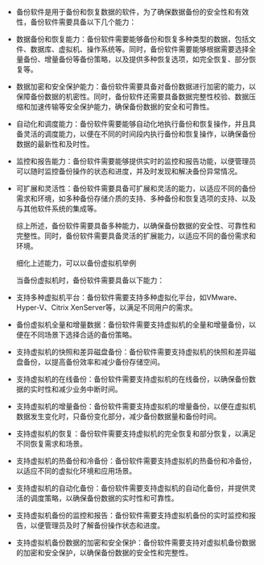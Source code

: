 - 备份软件是用于备份和恢复数据的软件，为了确保数据备份的安全性和有效性，备份软件需要具备以下几个能力：
- 数据备份和恢复能力：备份软件需要能够备份和恢复多种类型的数据，包括文件、数据库、虚拟机、操作系统等。同时，备份软件需要能够根据需要选择全量备份、增量备份等备份策略，以及提供多种恢复选项，如完全恢复、部分恢复等。
- 数据加密和安全保护能力：备份软件需要具备对备份数据进行加密的能力，以保障备份数据的机密性。同时，备份软件还需要具备数据完整性校验、数据压缩和加速传输等安全保护能力，确保备份数据的安全和可靠性。
- 自动化和调度能力：备份软件需要能够自动化地执行备份和恢复操作，并且具备灵活的调度能力，以便在不同的时间段内执行备份和恢复操作，以确保备份数据的最新性和及时性。
- 监控和报告能力：备份软件需要能够提供实时的监控和报告功能，以便管理员可以随时监控备份操作的状态和进度，并及时发现和解决备份异常情况。
- 可扩展和灵活性：备份软件需要具备可扩展和灵活的能力，以适应不同的备份需求和环境，如多种备份存储介质的支持、多种备份和恢复选项的支持、以及与其他软件系统的集成等。
  
  综上所述，备份软件需要具备多种能力，以确保备份数据的安全性、可靠性和完整性。同时，备份软件需要具备灵活的扩展能力，以适应不同的备份需求和环境。
  
  细化上述能力，可以以备份虚拟机举例
  
  当备份虚拟机时，备份软件需要具备以下能力：
- 支持多种虚拟机平台：备份软件需要支持多种虚拟化平台，如VMware、Hyper-V、Citrix XenServer等，以满足不同用户的需求。
- 备份虚拟机全量和增量数据：备份软件需要支持虚拟机的全量和增量备份，以便在不同场景下选择合适的备份策略。
- 支持虚拟机的快照和差异磁盘备份：备份软件需要支持虚拟机的快照和差异磁盘备份，以提高备份效率和减少备份存储空间。
- 支持虚拟机的在线备份：备份软件需要支持虚拟机的在线备份，以确保备份数据的实时性和减少业务中断时间。
- 支持虚拟机的增量备份：备份软件需要支持虚拟机的增量备份，以便在虚拟机数据发生变化时，只备份变化部分，减少备份数据量和备份时间。
- 支持虚拟机的恢复：备份软件需要支持虚拟机的完全恢复和部分恢复，以满足不同恢复需求和场景。
- 支持虚拟机的热备份和冷备份：备份软件需要支持虚拟机的热备份和冷备份，以适应不同的虚拟化环境和应用场景。
- 支持虚拟机的自动化备份：备份软件需要支持虚拟机的自动化备份，并提供灵活的调度策略，以确保备份数据的实时性和可靠性。
- 支持虚拟机备份的监控和报告：备份软件需要支持虚拟机备份的实时监控和报告，以便管理员及时了解备份操作状态和进度。
- 支持虚拟机备份数据的加密和安全保护：备份软件需要支持对虚拟机备份数据的加密和安全保护，以确保备份数据的安全性和完整性。